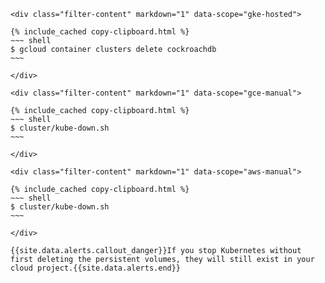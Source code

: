     <div class="filter-content" markdown="1" data-scope="gke-hosted">

    {% include_cached copy-clipboard.html %}
    ~~~ shell
    $ gcloud container clusters delete cockroachdb
    ~~~

    </div>

    <div class="filter-content" markdown="1" data-scope="gce-manual">

    {% include_cached copy-clipboard.html %}
    ~~~ shell
    $ cluster/kube-down.sh
    ~~~

    </div>

    <div class="filter-content" markdown="1" data-scope="aws-manual">

    {% include_cached copy-clipboard.html %}
    ~~~ shell
    $ cluster/kube-down.sh
    ~~~

    </div>

    {{site.data.alerts.callout_danger}}If you stop Kubernetes without first deleting the persistent volumes, they will still exist in your cloud project.{{site.data.alerts.end}}
